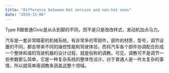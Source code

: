 ```yaml
---
title: "Difference between Hot version and non-hot ones"
date: "2019-11-06"
---
```


Type R跟普通Civic是从头到脚的不同，而不是只是改改样式，发动机加点马力。 

汽车是一套非常精密的机械系统，有非常多的零部件，部件的材质，型号，调节设置的不同，都会带来不同的操控性能和驾驶体验，而将汽车各个部件协调配合形成一个整体和谐的驾驶机器的设计过程，就是俗称的调教。可见，调教可不是调节一些参数那么简单，它是一种复杂系统的整体性设计。对于普通人是一件太复杂的事情，所以就简单用调教来涵盖这整个领域。
